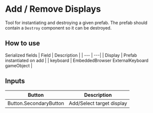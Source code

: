# Add / Remove Displays

Tool for instantiating and destroying a given prefab. The prefab should contain a `Destroy` component so it can be destroyed.

## How to use

Serialized fields
| Field | Description |
| --- | ---|
| Display | Prefab instantiated on add |
| keyboard | EmbeddedBrowser ExternalKeyboard gameObject |

## Inputs  
| Button | Description |
| --- | --- |
| Button.SecondaryButton | Add/Select target display |